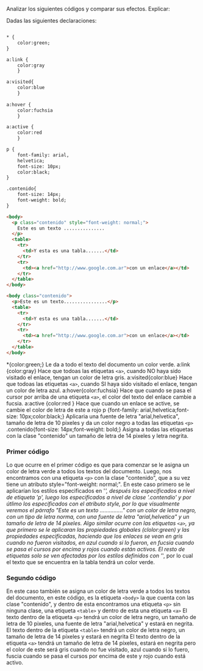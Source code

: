 Analizar los siguientes códigos y comparar sus efectos. Explicar:

Dadas las siguientes declaraciones:

```html

* {
    color:green; 
} 

a:link {
    color:gray 
    } 

a:visited{
    color:blue 
    } 
    
a:hover {
    color:fuchsia 
    } 

a:active {
    color:red 
    } 

p {
    font-family: arial,
    helvetica;
    font-size: 10px;
    color:black; 
} 

.contenido{
    font-size: 14px;
    font-weight: bold; 
}
```

```html
<body>
  <p class="contenido" style="font-weight: normal;">
    Este es un texto ...............
  </p>
  <table>
    <tr>
      <td>Y esta es una tabla.......</td>
    </tr>
    <tr>
      <td><a href="http://www.google.com.ar">con un enlace</a></td>
    </tr>
  </table>
</body>
```

```html
<body class="contenido">
  <p>Este es un texto................</p>
  <table>
    <tr>
      <td>Y esta es una tabla.......</td>
    </tr>
    <tr>
      <td><a href="http://www.google.com.ar">con un enlace</a></td>
    </tr>
  </table>
</body>
```

*{color:green;} Le da a todo el texto del documento un color verde.
a:link {color:gray} Hace que todoas las etiquetas `<a>`, cuando NO haya sido visitado el enlace, tengan un color de letra gris.
a:visited{color:blue} Hace que todoas las etiquetas `<a>`, cuando SI haya sido visitado el enlace, tengan un color de letra azul.
a:hover{color:fuchsia} Hace que cuando se pasa el cursor por arriba de una etiqueta `<a>`, el color del texto del enlace cambie a fucsia.
a:active {color:red } Hace que cuando un enlace se active, se cambie el color de letra de este a rojo
p {font-family: arial,helvetica;font-size: 10px;color:black;} Aplicaria una fuente de letra "arial,helvetica", tamaño de letra de 10 pixeles y da un color negro a todas las etiquetas `<p>`
.contenido{font-size: 14px;font-weight: bold;} Asigna a todas las etiquetas con la clase "contenido" un tamaño de letra de 14 pixeles y letra negrita.

### Primer código

Lo que ocurre en el primer código es que para comenzar se le asigna un color de letra verde a todos los textos del documento.
Luego, nos encontramos con una etiqueta `<p>` con la clase "contenido", que a su vez tiene un atributo style="font-weight: normal;".
En este caso primero se le aplicarían los estilos especificados en '_', después los especificados a nivel de etiqueta 'p', luego los especificados a nivel de clase '.contendio' y por útlimo los especificados con el atributo style, por lo que visualmente veremos el párrafo "Este es un texto ..............." con un color de letra negro, con un tipo de letra norma, con una fuente de letra "arial,helvetica" y un tamaño de letra de 14 pixeles.
Algo similar ocurre con las etiquetas `<a>`, ya que primero se le aplicaran las propiedades globales (clolor:green) y las propiedades especificadas, haciendo que los enlaces se vean en gris cuando no fueron visitados, en azul cuando si lo fueron, en fucsia cuando se pasa el cursos por encima y rojos cuando están activos.
El resto de etiquetas solo se ven afectadas por los estilos definidos con '_', por lo cual el texto que se encuentra en la tabla tendrá un color verde.

### Segundo código

En este caso también se asigna un color de letra verde a todos los textos del documento, en este código, es la etiqueta `<body>` la que cuenta con las clase "contenido", y dentro de esta encontramos una etiqueta `<p>` sin ninguna clase, una etiqueta `<table>` y dentro de esta una etiqueta `<a>`
El texto dentro de la etiqueta `<p>` tendrá un color de letra negro, un tamaño de letra de 10 pixeles, una fuente de letra "arial,helvetica" y estará en negrita.
El texto dentro de la etiqueta `<table>` tendrá un color de letra negro, un tamaño de letra de 14 píxeles y estará en negrita
El texto dentro de la etiqueta `<a>` tendrá un tamaño de letra de 14 píxeles, estará en negrita pero el color de este será gris cuando no fue visitado, azul cuando si lo fuero, fuscia cuando se pasa el cursos por encima de este y rojo cuando está activo.